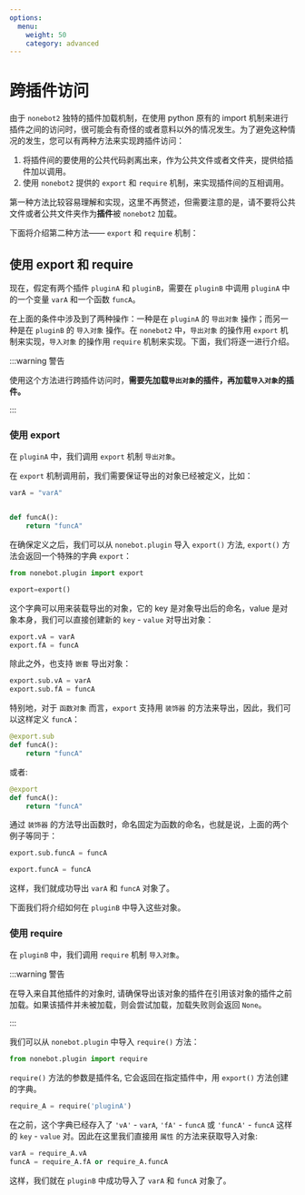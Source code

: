 ```yaml
---
options:
  menu:
    weight: 50
    category: advanced
---
```


# 跨插件访问

由于 `nonebot2` 独特的插件加载机制，在使用 python 原有的 import 机制来进行插件之间的访问时，很可能会有奇怪的或者意料以外的情况发生。为了避免这种情况的发生，您可以有两种方法来实现跨插件访问：

1. 将插件间的要使用的公共代码剥离出来，作为公共文件或者文件夹，提供给插件加以调用。
2. 使用 `nonebot2` 提供的 `export` 和 `require` 机制，来实现插件间的互相调用。

第一种方法比较容易理解和实现，这里不再赘述，但需要注意的是，请不要将公共文件或者公共文件夹作为**插件**被 `nonebot2` 加载。

下面将介绍第二种方法—— `export` 和 `require` 机制：

## 使用 export 和 require

现在，假定有两个插件 `pluginA` 和 `pluginB`，需要在 `pluginB` 中调用 `pluginA` 中的一个变量 `varA` 和一个函数 `funcA`。

在上面的条件中涉及到了两种操作：一种是在 `pluginA` 的 `导出对象` 操作；而另一种是在 `pluginB` 的 `导入对象` 操作。在 `nonebot2` 中，`导出对象` 的操作用 `export` 机制来实现，`导入对象` 的操作用 `require` 机制来实现。下面，我们将逐一进行介绍。

:::warning 警告

使用这个方法进行跨插件访问时，**需要先加载`导出对象`的插件，再加载`导入对象`的插件。**

:::

### 使用 export

在 `pluginA` 中，我们调用 `export` 机制 `导出对象`。

在 `export` 机制调用前，我们需要保证导出的对象已经被定义，比如：

```python
varA = "varA"


def funcA():
    return "funcA"
```

在确保定义之后，我们可以从 `nonebot.plugin` 导入 `export()` 方法, `export()` 方法会返回一个特殊的字典 `export`：

```python
from nonebot.plugin import export

export=export()
```

这个字典可以用来装载导出的对象，它的 key 是对象导出后的命名，value 是对象本身，我们可以直接创建新的 `key` - `value` 对导出对象：

```python
export.vA = varA
export.fA = funcA
```

除此之外，也支持 `嵌套` 导出对象：

```python
export.sub.vA = varA
export.sub.fA = funcA
```

特别地，对于 `函数对象` 而言，`export` 支持用 `装饰器` 的方法来导出，因此，我们可以这样定义 `funcA`：

```python
@export.sub
def funcA():
    return "funcA"
```

或者:

```python
@export
def funcA():
    return "funcA"
```

通过 `装饰器` 的方法导出函数时，命名固定为函数的命名，也就是说，上面的两个例子等同于：

```python
export.sub.funcA = funcA

export.funcA = funcA
```

这样，我们就成功导出 `varA` 和 `funcA` 对象了。

下面我们将介绍如何在 `pluginB` 中导入这些对象。

### 使用 require

在 `pluginB` 中，我们调用 `require` 机制 `导入对象`。

:::warning 警告

在导入来自其他插件的对象时, 请确保导出该对象的插件在引用该对象的插件之前加载。如果该插件并未被加载，则会尝试加载，加载失败则会返回 `None`。

:::

我们可以从 `nonebot.plugin` 中导入 `require()` 方法：

```python
from nonebot.plugin import require
```

`require()` 方法的参数是插件名, 它会返回在指定插件中，用 `export()` 方法创建的字典。

```python
require_A = require('pluginA')
```

在之前，这个字典已经存入了 `'vA'` - `varA`, `'fA'` - `funcA` 或 `'funcA'` - `funcA` 这样的 `key` - `value` 对。因此在这里我们直接用 `属性` 的方法来获取导入对象:

```python
varA = require_A.vA
funcA = require_A.fA or require_A.funcA
```

这样，我们就在 `pluginB` 中成功导入了 `varA` 和 `funcA` 对象了。
